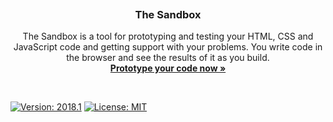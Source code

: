<p align="center">
  <a href="https://metroui.org.ua/v4/">
    <img src="https://sandbox.org.ua/Views/images/logo.png" alt="">
  </a>

  <h3 align="center">The Sandbox</h3>

  <p align="center">
    The Sandbox is a tool for prototyping and testing your HTML, CSS and JavaScript code and getting support with your problems.
    You write code in the browser and see the results of it as you build.
    <br>
    <a href="https://sandbox.org.ua/"><strong>Prototype your code now »</strong></a>
  </p>
</p>

<br>

[![Version: 2018.1](https://img.shields.io/badge/version-2018.1-brightgreen.svg)](https://github.com/olton/Sandbox)
[![License: MIT](https://img.shields.io/badge/License-MIT-blue.svg?style=flat)](https://github.com/olton/Sandbox/blob/master/LICENSE)
